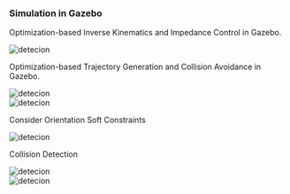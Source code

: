 
### Simulation in Gazebo
Optimization-based Inverse Kinematics and Impedance Control in Gazebo.  

![detecion](gif/ik.gif)  

Optimization-based Trajectory Generation and Collision Avoidance in Gazebo.  

![detecion](gif/nur_mpc_map.gif)  
![detecion](gif/hard.gif)  

Consider Orientation Soft Constraints

![detecion](gif/orient.gif)  

Collision Detection

![detecion](gif/collision_detection.gif)  
![detecion](gif/distance_calc.gif)  


